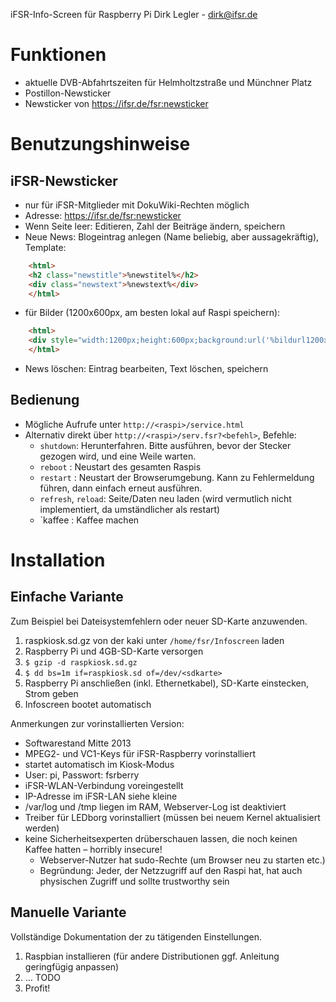 iFSR-Info-Screen für Raspberry Pi 
Dirk Legler - dirk@ifsr.de

Funktionen
==========
* aktuelle DVB-Abfahrtszeiten für Helmholtzstraße und Münchner Platz
* Postillon-Newsticker
* Newsticker von https://ifsr.de/fsr:newsticker

Benutzungshinweise
==================
iFSR-Newsticker
--------------
* nur für iFSR-Mitglieder mit DokuWiki-Rechten möglich
* Adresse: https://ifsr.de/fsr:newsticker
* Wenn Seite leer: Editieren, Zahl der Beiträge ändern, speichern
* Neue News: Blogeintrag anlegen (Name beliebig, aber aussagekräftig), Template:
```html
	<html>
	<h2 class="newstitle">%newstitel%</h2>
	<div class="newstext">%newstext%</div>
	</html>
```
* für Bilder (1200x600px, am besten lokal auf Raspi speichern):
```html
	<html>
	<div style="width:1200px;height:600px;background:url('%bildurl1200x600%');">&nbsp;</div>
	</html>
```
* News löschen: Eintrag bearbeiten, Text löschen, speichern

Bedienung
---------
* Mögliche Aufrufe unter `http://<raspi>/service.html`
* Alternativ direkt über `http://<raspi>/serv.fsr?<befehl>`, Befehle:
  * `shutdown`: Herunterfahren. Bitte ausführen, bevor der Stecker gezogen wird, und eine Weile warten.
  * `reboot`  : Neustart des gesamten Raspis
  * `restart` : Neustart der Browserumgebung. Kann zu Fehlermeldung führen, dann einfach erneut ausführen.
  * `refresh`, `reload`: Seite/Daten neu laden (wird vermutlich nicht implementiert, da umständlicher als restart)
  * `kaffee  : Kaffee machen

Installation
============
Einfache Variante
-----------------
Zum Beispiel bei Dateisystemfehlern oder neuer SD-Karte anzuwenden.

1. raspkiosk.sd.gz von der kaki unter `/home/fsr/Infoscreen` laden
2. Raspberry Pi und 4GB-SD-Karte versorgen
3. `$ gzip -d raspkiosk.sd.gz`
4. `$ dd bs=1m if=raspkiosk.sd of=/dev/<sdkarte>`
5. Raspberry Pi anschließen (inkl. Ethernetkabel), SD-Karte einstecken, Strom geben
6. Infoscreen bootet automatisch

Anmerkungen zur vorinstallierten Version:

* Softwarestand Mitte 2013
* MPEG2- und VC1-Keys für iFSR-Raspberry vorinstalliert
* startet automatisch im Kiosk-Modus
* User: pi, Passwort: fsrberry
* iFSR-WLAN-Verbindung voreingestellt
* IP-Adresse im iFSR-LAN siehe kleine
* /var/log und /tmp liegen im RAM, Webserver-Log ist deaktiviert
* Treiber für LEDborg vorinstalliert (müssen bei neuem Kernel aktualisiert werden)
* keine Sicherheitsexperten drüberschauen lassen, die noch keinen Kaffee hatten – horribly insecure!
  * Webserver-Nutzer hat sudo-Rechte (um Browser neu zu starten etc.)
  * Begründung: Jeder, der Netzzugriff auf den Raspi hat, hat auch physischen Zugriff und sollte trustworthy sein

Manuelle Variante
-----------------
Vollständige Dokumentation der zu tätigenden Einstellungen.

1. Raspbian installieren (für andere Distributionen ggf. Anleitung geringfügig anpassen)
2. … TODO
3. Profit!

